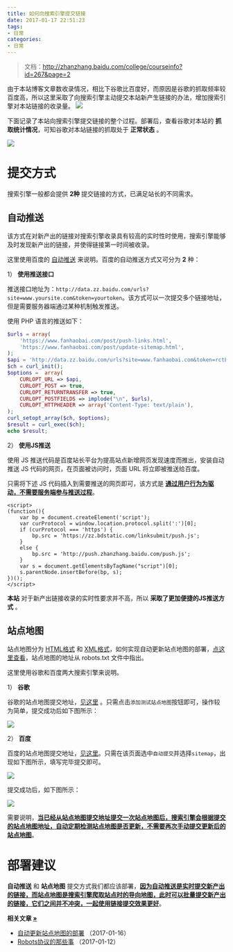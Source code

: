 ```yaml
---
title: 如何向搜索引擎提交链接
date: 2017-01-17 22:51:23
tags:
- 日常
categories:
- 日常
---
```


> 文档：http://zhanzhang.baidu.com/college/courseinfo?id=267&page=2

由于本站博客文章数收录情况，相比下谷歌比百度好，而原因是谷歌的抓取频率较百度高，所以这里采取了向搜索引擎主动提交本站新产生链接的办法，增加搜索引擎对本站链接的收录量。
![](https://img3.fanhaobai.com/2017/01/push-links/sZTgr9Q8To0jF44eBUP43Ux5.png)<!--more-->

下面记录了本站向搜索引擎提交链接的整个过程。部署后，查看谷歌对本站的 **抓取统计情况**，可知谷歌对本站链接的抓取处于 **正常状态** 。

![](https://img4.fanhaobai.com/2017/01/push-links/H3MLaW62k4BDaqThyncU8WpY.png)

# 提交方式

搜索引擎一般都会提供 **2种** 提交链接的方式，已满足站长的不同需求。

## 自动推送

该方式在对新产出的链接对搜索引擎收录具有较高的实时性时使用，搜索引擎能够及时发现新产出的链接，并使得链接第一时间被收录。

这里使用百度的 [自动推送](http://zhanzhang.baidu.com/college/courseinfo?id=267&page=2) 来说明。百度的自动推送方式又可分为 **2** 种：

1） **使用推送接口**

推送接口地址为：`http://data.zz.baidu.com/urls?site=www.yoursite.com&token=yourtoken`。该方式可以一次提交多个链接地址，但是需要服务器端通过某种机制触发推送。

使用 PHP 语言的推送如下：

```PHP
$urls = array(
    'https://www.fanhaobai.com/post/push-links.html',
    'https://www.fanhaobai.com/post/update-sitemap.html',
);
$api = 'http://data.zz.baidu.com/urls?site=www.fanhaobai.com&token=rctEsv2vzZhP1dnE';
$ch = curl_init();
$options =  array(
    CURLOPT_URL => $api,
    CURLOPT_POST => true,
    CURLOPT_RETURNTRANSFER => true,
    CURLOPT_POSTFIELDS => implode("\n", $urls),
    CURLOPT_HTTPHEADER => array('Content-Type: text/plain'),
);
curl_setopt_array($ch, $options);
$result = curl_exec($ch);
echo $result;
```

2） **使用JS推送**

使用 JS 推送代码是百度站长平台为提高站点新增网页发现速度而推出，安装自动推送 JS 代码的网页，在页面被访问时，页面 URL 将立即被推送给百度。

只需将下述 JS 代码插入到需要推送的网页即可，该方式是 [**通过用户行为为驱动，不需要服务端参与推送过程**](#)。

```JS
<script>
(function(){
    var bp = document.createElement('script');
    var curProtocol = window.location.protocol.split(':')[0];
    if (curProtocol === 'https') {
        bp.src = 'https://zz.bdstatic.com/linksubmit/push.js';        
    }
    else {
        bp.src = 'http://push.zhanzhang.baidu.com/push.js';
    }
    var s = document.getElementsByTagName("script")[0];
    s.parentNode.insertBefore(bp, s);
})();
</script>
```

**本站** 对于新产出链接收录的实时性要求并不高，所以 **采取了更加便捷的JS推送方式** 。

## 站点地图

站点地图分为 [HTML格式](#) 和 [XML格式](http://www.fanhaobai.com/sitemap.xml)，如何实现自动更新站点地图的部署，[点这里查看](https://www.fanhaobai.com/2017/01/update-sitemap.html)，站点地图的地址从 robots.txt 文件中指出。

这里使用谷歌和百度两大搜索引擎来说明。

1） **谷歌**

谷歌的站点地图提交地址，[见这里](https://www.google.com/webmasters/tools/sitemap-list?hl=zh-CN) 。只需点击`添加测试站点地图`按钮即可，操作较为简单，提交成功后如下图所示：

![](https://img5.fanhaobai.com/2017/01/push-links/uJB4Wv8GViZLhZKn5gUY587W.png)

2） **百度**

百度的站点地图提交地址，[见这里](http://zhanzhang.baidu.com/linksubmit/index)。只需在该页面选中`自动提交`并选择`sitemap`，出现如下图所示，填写完毕提交即可。

![](https://img0.fanhaobai.com/2017/01/push-links/MxLZN0EoqTT42hFffpy2yLD-.png)

提交成功后，如下图所示：

![](https://img1.fanhaobai.com/2017/01/push-links/4phD1vo4GCBNNsJBFmcpshgp.png)

需要说明，[**当已经从站点地图提交地址提交一次站点地图后，搜索引擎会根据提交的站点地图地址，自动定期检测站点地图是否更新，不需要再次手动提交更新后的站点地图**](#)。

# 部署建议

**自动推送** 和 **站点地图** 提交方式我们都应该部署，[**因为自动推送是实时提交新产出的链接，而站点地图是搜索引擎爬取站点时的导向地图，此时可以批量提交新产出的链接，它们之间并不冲突，一起使用链接提交效果更好**](#)。

<strong>相关文章 [»](#)</strong>

* [自动更新站点地图的部署](https://www.fanhaobai.com/2017/01/update-sitemap.html) <span>（2017-01-16）</span>
* [Robots协议的那些事](https://www.fanhaobai.com/2017/01/robots.html) <span>（2017-01-12）</span>

